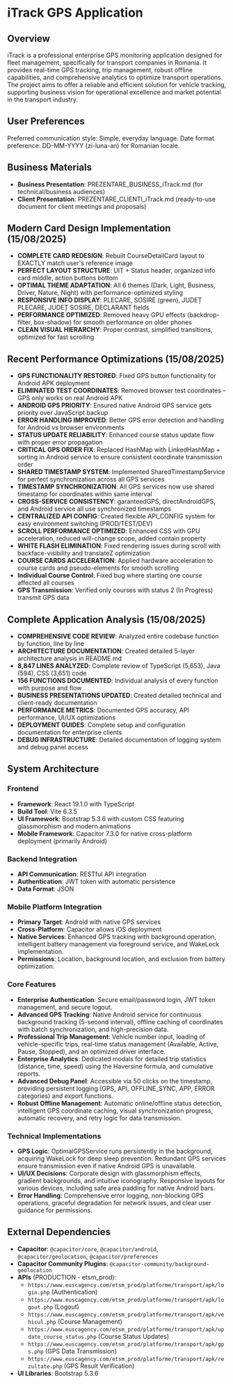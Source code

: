 # iTrack GPS Application

## Overview
iTrack is a professional enterprise GPS monitoring application designed for fleet management, specifically for transport companies in Romania. It provides real-time GPS tracking, trip management, robust offline capabilities, and comprehensive analytics to optimize transport operations. The project aims to offer a reliable and efficient solution for vehicle tracking, supporting business vision for operational excellence and market potential in the transport industry.

## User Preferences
Preferred communication style: Simple, everyday language.
Date format preference: DD-MM-YYYY (zi-luna-an) for Romanian locale.

## Business Materials
- **Business Presentation**: PREZENTARE_BUSINESS_iTrack.md (for technical/business audiences)
- **Client Presentation**: PREZENTARE_CLIENTI_iTrack.md (ready-to-use document for client meetings and proposals)

## Modern Card Design Implementation (15/08/2025)
- **COMPLETE CARD REDESIGN**: Rebuilt CourseDetailCard layout to EXACTLY match user's reference image
- **PERFECT LAYOUT STRUCTURE**: UIT + Status header, organized info card middle, action buttons bottom
- **OPTIMAL THEME ADAPTATION**: All 6 themes (Dark, Light, Business, Driver, Nature, Night) with performance-optimized styling
- **RESPONSIVE INFO DISPLAY**: PLECARE, SOSIRE (green), JUDEȚ PLECARE, JUDEȚ SOSIRE, DECLARANT fields
- **PERFORMANCE OPTIMIZED**: Removed heavy GPU effects (backdrop-filter, box-shadow) for smooth performance on older phones
- **CLEAN VISUAL HIERARCHY**: Proper contrast, simplified transitions, optimized for fast scrolling

## Recent Performance Optimizations (15/08/2025)
- **GPS FUNCTIONALITY RESTORED**: Fixed GPS button functionality for Android APK deployment
- **ELIMINATED TEST COORDINATES**: Removed browser test coordinates - GPS only works on real Android APK
- **ANDROID GPS PRIORITY**: Ensured native Android GPS service gets priority over JavaScript backup
- **ERROR HANDLING IMPROVED**: Better GPS error detection and handling for Android vs browser environments
- **STATUS UPDATE RELIABILITY**: Enhanced course status update flow with proper error propagation
- **CRITICAL GPS ORDER FIX**: Replaced HashMap with LinkedHashMap + sorting in Android service to ensure consistent coordinate transmission order
- **SHARED TIMESTAMP SYSTEM**: Implemented SharedTimestampService for perfect synchronization across all GPS services
- **TIMESTAMP SYNCHRONIZATION**: All GPS services now use shared timestamp for coordinates within same interval 
- **CROSS-SERVICE CONSISTENCY**: garanteedGPS, directAndroidGPS, and Android service all use synchronized timestamps
- **CENTRALIZED API CONFIG**: Created flexible API_CONFIG system for easy environment switching (PROD/TEST/DEV)
- **SCROLL PERFORMANCE OPTIMIZED**: Enhanced CSS with GPU acceleration, reduced will-change scope, added contain property
- **WHITE FLASH ELIMINATION**: Fixed rendering issues during scroll with backface-visibility and translateZ optimization
- **COURSE CARDS ACCELERATION**: Applied hardware acceleration to course cards and pseudo-elements for smooth scrolling
- **Individual Course Control**: Fixed bug where starting one course affected all courses
- **GPS Transmission**: Verified only courses with status 2 (In Progress) transmit GPS data

## Complete Application Analysis (15/08/2025)
- **COMPREHENSIVE CODE REVIEW**: Analyzed entire codebase function by function, line by line
- **ARCHITECTURE DOCUMENTATION**: Created detailed 5-layer architecture analysis in README.md
- **8,847 LINES ANALYZED**: Complete review of TypeScript (5,653), Java (594), CSS (3,651) code
- **156 FUNCTIONS DOCUMENTED**: Individual analysis of every function with purpose and flow
- **BUSINESS PRESENTATIONS UPDATED**: Created detailed technical and client-ready documentation
- **PERFORMANCE METRICS**: Documented GPS accuracy, API performance, UI/UX optimizations
- **DEPLOYMENT GUIDES**: Complete setup and configuration documentation for enterprise clients
- **DEBUG INFRASTRUCTURE**: Detailed documentation of logging system and debug panel access

## System Architecture

### Frontend
- **Framework**: React 19.1.0 with TypeScript
- **Build Tool**: Vite 6.3.5
- **UI Framework**: Bootstrap 5.3.6 with custom CSS featuring glassmorphism and modern animations
- **Mobile Framework**: Capacitor 7.3.0 for native cross-platform deployment (primarily Android)

### Backend Integration
- **API Communication**: RESTful API integration
- **Authentication**: JWT token with automatic persistence
- **Data Format**: JSON

### Mobile Platform Integration
- **Primary Target**: Android with native GPS services
- **Cross-Platform**: Capacitor allows iOS deployment
- **Native Services**: Enhanced GPS tracking with background operation, intelligent battery management via foreground service, and WakeLock implementation.
- **Permissions**: Location, background location, and exclusion from battery optimization.

### Core Features
- **Enterprise Authentication**: Secure email/password login, JWT token management, and secure logout.
- **Advanced GPS Tracking**: Native Android service for continuous background tracking (5-second interval), offline caching of coordinates with batch synchronization, and high-precision data.
- **Professional Trip Management**: Vehicle number input, loading of vehicle-specific trips, real-time status management (Available, Active, Pause, Stopped), and an optimized driver interface.
- **Enterprise Analytics**: Dedicated modals for detailed trip statistics (distance, time, speed) using the Haversine formula, and cumulative reports.
- **Advanced Debug Panel**: Accessible via 50 clicks on the timestamp, providing persistent logging (GPS, API, OFFLINE_SYNC, APP, ERROR categories) and export functions.
- **Robust Offline Management**: Automatic online/offline status detection, intelligent GPS coordinate caching, visual synchronization progress, automatic recovery, and retry logic for data transmission.

### Technical Implementations
- **GPS Logic**: OptimalGPSService runs persistently in the background, acquiring WakeLock for deep sleep prevention. Redundant GPS services ensure transmission even if native Android GPS is unavailable.
- **UI/UX Decisions**: Corporate design with glassmorphism effects, gradient backgrounds, and intuitive iconography. Responsive layouts for various devices, including safe area padding for native Android bars.
- **Error Handling**: Comprehensive error logging, non-blocking GPS operations, graceful degradation for network issues, and clear user guidance for permissions.

## External Dependencies
- **Capacitor**: `@capacitor/core`, `@capacitor/android`, `@capacitor/geolocation`, `@capacitor/preferences`
- **Capacitor Community Plugins**: `@capacitor-community/background-geolocation`
- **APIs** (PRODUCTION - etsm_prod):
    - `https://www.euscagency.com/etsm_prod/platforme/transport/apk/login.php` (Authentication)
    - `https://www.euscagency.com/etsm_prod/platforme/transport/apk/logout.php` (Logout)
    - `https://www.euscagency.com/etsm_prod/platforme/transport/apk/vehicul.php` (Course Management)
    - `https://www.euscagency.com/etsm_prod/platforme/transport/apk/update_course_status.php` (Course Status Updates)
    - `https://www.euscagency.com/etsm_prod/platforme/transport/apk/gps.php` (GPS Data Transmission)
    - `https://www.euscagency.com/etsm_prod/platforme/transport/apk/rezultate.php` (GPS Result Verification)
- **UI Libraries**: Bootstrap 5.3.6
```
